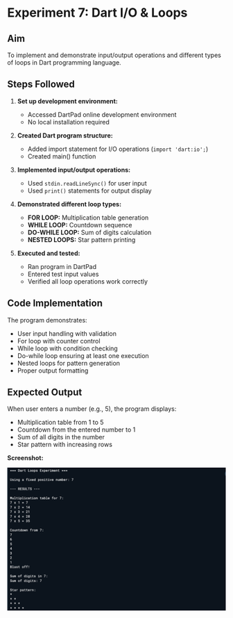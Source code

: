 # Experiment 7: Dart I/O & Loops

## Aim
To implement and demonstrate input/output operations and different types of loops in Dart programming language.


## Steps Followed

1. **Set up development environment:**
   - Accessed DartPad online development environment
   - No local installation required

2. **Created Dart program structure:**
   - Added import statement for I/O operations (`import 'dart:io';`)
   - Created main() function

3. **Implemented input/output operations:**
   - Used `stdin.readLineSync()` for user input
   - Used `print()` statements for output display

4. **Demonstrated different loop types:**
   - **FOR LOOP:** Multiplication table generation
   - **WHILE LOOP:** Countdown sequence  
   - **DO-WHILE LOOP:** Sum of digits calculation
   - **NESTED LOOPS:** Star pattern printing

5. **Executed and tested:**
   - Ran program in DartPad
   - Entered test input values
   - Verified all loop operations work correctly

## Code Implementation

The program demonstrates:
- User input handling with validation
- For loop with counter control
- While loop with condition checking
- Do-while loop ensuring at least one execution
- Nested loops for pattern generation
- Proper output formatting

## Expected Output

When user enters a number (e.g., 5), the program displays:
- Multiplication table from 1 to 5
- Countdown from the entered number to 1
- Sum of all digits in the number
- Star pattern with increasing rows

**Screenshot:**

![Dart Program Output](dart.png)


